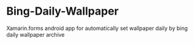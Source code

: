 # Bing-Daily-Wallpaper
Xamarin.forms android app for automatically set wallpaper daily by bing daily wallpaper archive
